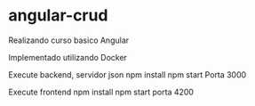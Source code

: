 # angular-crud

Realizando curso basico Angular

Implementado utilizando Docker

Execute backend, servidor json 
npm install
npm start
Porta 3000

Execute frontend
npm install
npm start
porta 4200
